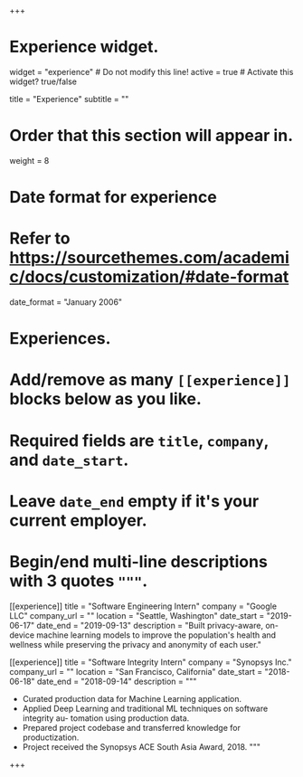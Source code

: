 +++
# Experience widget.
widget = "experience"  # Do not modify this line!
active = true  # Activate this widget? true/false

title = "Experience"
subtitle = ""

# Order that this section will appear in.
weight = 8

# Date format for experience
#   Refer to https://sourcethemes.com/academic/docs/customization/#date-format
date_format = "January 2006"

# Experiences.
#   Add/remove as many `[[experience]]` blocks below as you like.
#   Required fields are `title`, `company`, and `date_start`.
#   Leave `date_end` empty if it's your current employer.
#   Begin/end multi-line descriptions with 3 quotes `"""`.

[[experience]]
  title = "Software Engineering Intern"
  company = "Google LLC"
  company_url = ""
  location = "Seattle, Washington"
  date_start = "2019-06-17"
  date_end = "2019-09-13"
  description = "Built privacy-aware, on-device machine learning models to improve the population's health and wellness while preserving the privacy and anonymity of each user."


[[experience]]
  title = "Software Integrity Intern"
  company = "Synopsys Inc."
  company_url = ""
  location = "San Francisco, California"
  date_start = "2018-06-18"
  date_end = "2018-09-14"
  description = """


  * Curated production data for Machine Learning application.
  * Applied Deep Learning and traditional ML techniques on software integrity au-
tomation using production data.
  * Prepared project codebase and transferred knowledge for productization.
  * Project received the Synopsys ACE South Asia Award, 2018.
  """

+++

